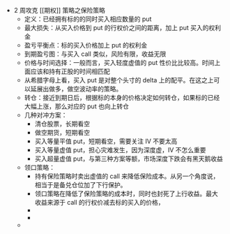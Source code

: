 - 2 周攻克 [[期权]] 策略之保险策略
	- 定义：已经拥有标的的同时买入相应数量的 put
	- 最大损失：从买入价格到 put 的行权价之间的距离，加上 put 买入的权利金
	- 盈亏平衡点：标的买入价格加上 put 的权利金
	- 到期盈亏图：与买入 call 类似，风险有限，收益无限
	- 价格与时间选择：一般而言，买入轻度虚值的 put 性价比比较高。时间上面应该和持有正股的时间相匹配
	- 从希腊字母上看，买入 put 是对整个头寸的 delta 上的配平。在这之上可以延展出做多，做空波动率的策略。
	- 转仓：接近到期日后，根据标的本身的价格决定如何转仓，如果标的已经大幅上涨，那么对应的 put 也向上转仓
	- 几种对冲方案：
		- 清仓股票，长期看空
		- 做空期货，短期看空
		- 买入等量平值 put，短期看空，需要关注 IV 不要太高
		- 买入等量虚值 put，担心灾难发生，因为深度虚，IV 不怎么重要
		- 买入超量虚值 put，与第三种方案等额，市场深度下跌会有黑天鹅收益
	- 领口策略：
		- 持有保险策略时卖出虚值的 call 来降低保险成本。从另一个角度说，相当于是备兑仓位加了下行保护。
		- 领口策略在降低了保险策略的成本时，同时也封死了上行收益。最大收益来源于 call 的行权价减去标的买入的价格，
		-
		-
	-